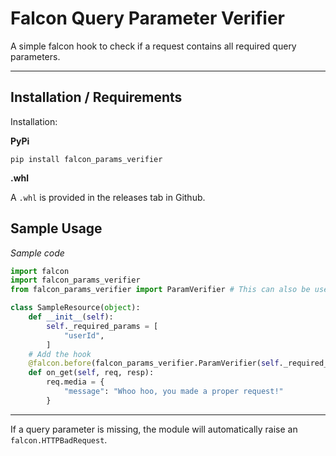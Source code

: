 # Falcon Query Parameter Verifier

A simple falcon hook to check if a request contains all required query parameters.

***

## Installation / Requirements

Installation:

**PyPi**

```
pip install falcon_params_verifier
```

**.whl**

A ``.whl`` is provided in the releases tab in Github. 

## Sample Usage

*Sample code*

```python
import falcon
import falcon_params_verifier 
from falcon_params_verifier import ParamVerifier # This can also be used.

class SampleResource(object):
    def __init__(self):
        self._required_params = [
            "userId",
        ]
    # Add the hook
	@falcon.before(falcon_params_verifier.ParamVerifier(self._required_params))
    def on_get(self, req, resp):
        req.media = {
            "message": "Whoo hoo, you made a proper request!"
        }
```

***

If a query parameter is missing, the module will automatically raise an ``falcon.HTTPBadRequest``.

